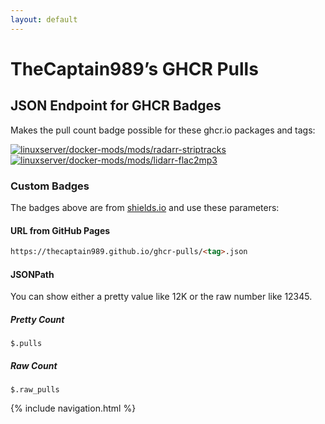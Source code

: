 ```yaml
---
layout: default
---
```

# TheCaptain989’s GHCR Pulls

## JSON Endpoint for GHCR Badges

Makes the pull count badge possible for these ghcr.io packages and tags:

[![linuxserver/docker-mods/mods/radarr-striptracks](https://img.shields.io/badge/dynamic/json?logo=github&url=https%3A%2F%2Fthecaptain989.github.io%2Fghcr-pulls%2Fradarr-striptracks.json&query=%24.pulls&label=radarr-striptracks&color=1572A4)](radarr-striptracks.json) [![linuxserver/docker-mods/mods/lidarr-flac2mp3](https://img.shields.io/badge/dynamic/json?logo=github&url=https%3A%2F%2Fthecaptain989.github.io%2Fghcr-pulls%2Flidarr-flac2mp3.json&query=%24.pulls&label=lidarr-flac2mp3&color=1572A4)](lidarr-flac2mp3.json)

### Custom Badges

The badges above are from [shields.io](https://shields.io/badges/dynamic-json-badge) and use these parameters:

#### URL from GitHub Pages

```markdown
https://thecaptain989.github.io/ghcr-pulls/<tag>.json
```

#### JSONPath

You can show either a pretty value like 12K or the raw number like 12345.

##### Pretty Count

```text
$.pulls
```

##### Raw Count

```text
$.raw_pulls
```

{% include navigation.html %}